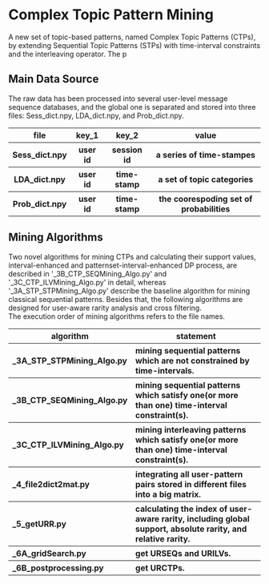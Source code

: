 # Complex Topic Pattern Mining #
A new set of topic-based patterns, named Complex Topic Patterns (CTPs), by extending Sequential Topic Patterns (STPs) with time-interval constraints and the interleaving operator. The p

## Main Data Source ##
The raw data has been processed into several user-level message sequence databases, and the global one is separated and stored into three files: Sess_dict.npy, LDA_dict.npy, and Prob_dict.npy.
<table>
        <tr>
            <th>file</th>     <th>key_1</th>    <th>key_2</th>    <th>value</th>
        </tr>
        <tr>
            <th>Sess_dict.npy</th> <th>user id</th> <th>session id</th> <th>a series of time-stampes </th>
        </tr>
        <tr>
            <th>LDA_dict.npy</th> <th>user id</th> <th>time-stamp</th> <th>a set of topic categories</th>
        </tr>
        <tr>
            <th>Prob_dict.npy</th> <th>user id</th> <th>time-stamp</th> <th>the coorespoding set of probabilities</th>
        </tr>
</table>


## Mining Algorithms ##
Two novel algorithms for mining CTPs and calculating their support values, interval-enhanced and patternset-interval-enhanced DP process, are described in '_3B_CTP_SEQMining_Algo.py' and '_3C_CTP_ILVMining_Algo.py' in detail, whereas '_3A_STP_STPMining_Algo.py'  describe the baseline algorithm for mining classical sequential patterns. Besides that, the following algorithms are designed for user-aware rarity analysis and cross filtering.  
The execution order of mining algorithms refers to the file names.
<table>
        <tr>
            <th>algorithm</th>
            <th>statement</th>
        </tr>
        <tr>
            <th align="left">_3A_STP_STPMining_Algo.py</th> 
            <th align="left">mining sequential patterns which are not constrained by time-intervals.</th>
        </tr>
        <tr>
            <th align="left">_3B_CTP_SEQMining_Algo.py</th>  
            <th align="left">mining sequential patterns which satisfy one(or more than one) time-interval constraint(s).</th>
        </tr>
        <tr>
            <th align="left">_3C_CTP_ILVMining_Algo.py</th>  
            <th align="left">mining interleaving patterns which satisfy one(or more than one) time-interval constraint(s).</th>
        </tr>
        <tr>
            <th align="left">_4_file2dict2mat.py</th>  
            <th align="left">integrating all user-pattern pairs stored in different files into a big matrix.</th>
        </tr>
        <tr>
            <th align="left">_5_getURR.py</th>  
            <th align="left">calculating the index of user-aware rarity, including global support, absolute rarity, and relative rarity.</th>
        </tr>
        <tr>
            <th align="left">_6A_gridSearch.py</th>  
            <th align="left">get URSEQs and URILVs.</th>
        </tr>
        <tr>
            <th align="left">_6B_postprocessing.py</th>  
            <th align="left">get URCTPs.</th>
        </tr>
</table>








